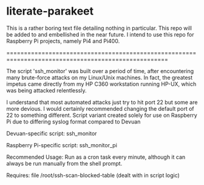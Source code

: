 # literate-parakeet
This is a rather boring text file detailing nothing in particular. This repo will be added to and embellished in the near future.
I intend to use this repo for Raspberry Pi projects, namely Pi4 and Pi400.

====================================================================================================

The script 'ssh_monitor' was built over a period of time, after encountering many brute-force attacks on my Linux/Unix machines.
In fact, the greatest impetus came directly from my HP C360 workstation running HP-UX, which was being attacked relentlessly.

I understand that most automated attacks just try to hit port 22 but some are more devious. I would certainly recommended changing the default port of 22 to something different. Script variant created solely for use on Raspberry Pi due to differing syslog format compared to Devuan

Devuan-specific script: ssh_monitor

Raspberry Pi-specific script: ssh_monitor_pi

Recommended Usage: Run as a cron task every minute, although it can always be run manually from the shell prompt.

Requires: file /root/ssh-scan-blocked-table (dealt with in script logic)
